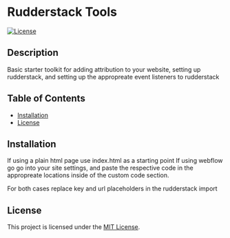 # Rudderstack Tools

[![License](https://img.shields.io/badge/license-MIT-blue.svg)](LICENSE)

## Description

Basic starter toolkit for adding attribution to your website, setting up rudderstack, and setting up the appropreate event listeners to rudderstack

## Table of Contents

- [Installation](#installation)
- [License](#license)

## Installation

If using a plain html page use index.html as a starting point
If using webflow go go into your site settings, and paste the respective code in the appropreate locations inside of the custom code section.

For both cases replace key and url placeholders in the rudderstack import

## License

This project is licensed under the [MIT License](LICENSE).
